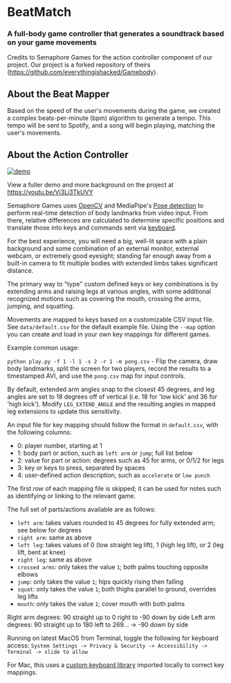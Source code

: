 # BeatMatch

### A full-body game controller that generates a soundtrack based on your game movements

Credits to Semaphore Games for the action controller component of our 
project. Our project is a forked repository of theirs (https://github.com/everythingishacked/Gamebody).

## About the Beat Mapper
Based on the speed of the user's movements during the game, we created a complex beats-per-minute (bpm) algorithm to generate a tempo. This tempo will be sent to Spotify, and a song
will begin playing, matching the user's movements.

## About the Action Controller

[![demo](demo.gif)](https://youtu.be/Vi3Li3TkUVY)

View a fuller demo and more background on the project at https://youtu.be/Vi3Li3TkUVY

Semaphore Games uses [OpenCV](https://github.com/opencv/opencv-python) and MediaPipe's [Pose detection](https://google.github.io/mediapipe/solutions/pose.html#python-solution-api) to perform real-time detection of body landmarks from video input. From there, relative differences are calculated to determine specific positions and translate those into keys and commands sent via [keyboard](https://github.com/boppreh/keyboard).

For the best experience, you will need a big, well-lit space with a plain background and some combination of an external monitor, external webcam, or extremely good eyesight; standing far enough away from a built-in camera to fit multiple bodies with extended limbs takes significant distance.

The primary way to "type" custom defined keys or key combinations is by extending arms and raising legs at various angles, with some additional recognized motions such as covering the mouth, crossing the arms, jumping, and squatting.

Movements are mapped to keys based on a customizable CSV input file. See `data/default.csv` for the default example file. Using the `--map` option you can create and load in your own key mappings for different games.

Example common usage:

`python play.py -f 1 -l 1 -s 2 -r 1 -m pong.csv` - Flip the camera, draw body 
landmarks, split the screen for two players, record the results to a timestamped AVI, and use the `pong.csv` map for input controls.

By default, extended arm angles snap to the closest 45 degrees, and leg angles are set to 18 degrees off of vertical (i.e. 18 for 'low kick' and 36 for 'high kick'). Modify `LEG_EXTEND_ANGLE` and the resulting angles in mapped leg extensions to update this sensitivity.

An input file for key mapping should follow the format in `default.csv`, with the following columns:

- 0: player number, starting at 1
- 1: body part or action, such as `left arm` or `jump`; full list below
- 2: value for part or action: degrees such as 45 for arms, or 0/1/2 for legs
- 3: key or keys to press, separated by spaces
- 4: user-defined action description, such as `accelerate` or `low punch`

The first _row_ of each mapping file is skipped; it can be used for notes such as identifying or linking to the relevant game.

The full set of parts/actions available are as follows:
- `left arm`: takes values rounded to 45 degrees for fully extended arm; see below for 
degrees
- `right arm`: same as above
- `left leg`: takes values of 0 (low straight leg lift), 1 (high leg lift), or 2 (leg lift, 
bent at knee)
- `right leg`: same as above
- `crossed arms`: only takes the value `1`; both palms touching opposite elbows
- `jump`: only takes the value `1`; hips quickly rising then falling
- `squat`: only takes the value `1`; both thighs parallel to ground, overrides leg lifts
- `mouth`: only takes the value `1`; cover mouth with both palms

Right arm degrees: 90 straight up to 0 right to -90 down by side
Left arm degrees: 90 straight up to 180 left to 269... -> -90 down by side

Running on latest MacOS from Terminal, toggle the following for keyboard access:
`System Settings -> Privacy & Security -> Accessibility -> Terminal -> slide to allow`

For Mac, this uses a [custom keyboard library](https://github.com/everythingishacked/keyboard) imported locally to correct key mappings.